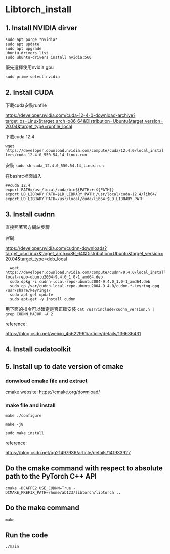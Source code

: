 # Libtorch_install
## 1. Install NVIDIA dirver
```
sudo apt purge *nvidia*
sudo apt update`
sudo apt upgrade
ubuntu-drivers list
sudo ubuntu-drivers install nvidia:560
```
優先選擇使用nvidia gpu

`sudo prime-select nvidia`

## 2. Install CUDA
下載cuda安裝runfile

https://developer.nvidia.com/cuda-12-4-0-download-archive?target_os=Linux&target_arch=x86_64&Distribution=Ubuntu&target_version=20.04&target_type=runfile_local

下載cuda 12.4

`wget https://developer.download.nvidia.com/compute/cuda/12.4.0/local_installers/cuda_12.4.0_550.54.14_linux.run`

安裝
`sudo sh cuda_12.4.0_550.54.14_linux.run`

在bashrc裡面加入
  ```
  ##cuda 12.4
  export PATH=/usr/local/cuda/bin${PATH:+:${PATH}}  
  export LD_LIBRARY_PATH=$LD_LIBRARY_PATH:/usr/local/cuda-12.4/lib64/
  export LD_LIBRARY_PATH=/usr/local/cuda/lib64:$LD_LIBRARY_PATH
  ```

## 3. Install cudnn
直接照著官方網站步驟

官網:

https://developer.nvidia.com/cudnn-downloads?target_os=Linux&target_arch=x86_64&Distribution=Ubuntu&target_version=20.04&target_type=deb_local

```
  wget https://developer.download.nvidia.com/compute/cudnn/9.4.0/local_installers/cudnn-local-repo-ubuntu2004-9.4.0_1.0-1_amd64.deb
  sudo dpkg -i cudnn-local-repo-ubuntu2004-9.4.0_1.0-1_amd64.deb
  sudo cp /var/cudnn-local-repo-ubuntu2004-9.4.0/cudnn-*-keyring.gpg /usr/share/keyrings/
  sudo apt-get update
  sudo apt-get -y install cudnn
```
用下面的指令可以確定是否正確安裝
`cat /usr/include/cudnn_version.h | grep CUDNN_MAJOR -A 2`

reference:

https://blog.csdn.net/weixin_45622961/article/details/136636431
## 4. Install cudatoolkit
## 5. Install up to date version of cmake
### donwload cmake file and extract
cmake website:
https://cmake.org/download/
### make file and install
`make ./configure`

`make -j8`

`sudo make install`

reference:

https://blog.csdn.net/qq21497936/article/details/141933927

## 	Do the cmake command with respect to absolute path to the PyTorch C++ API
`cmake -DCAFFE2_USE_CUDNN=True -DCMAKE_PREFIX_PATH=/home/ab123/libtorch/libtorch ..`

## 	Do the make command
`make`

##  	Run the code
`./main`
